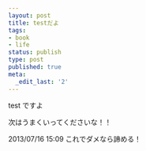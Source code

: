 ```yaml
---
layout: post
title: testだよ
tags:
- book
- life
status: publish
type: post
published: true
meta:
  _edit_last: '2'
---
```


test ですよ

次はうまくいってくださいな！！

2013/07/16 15:09 これでダメなら諦める！

